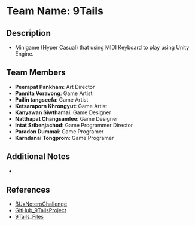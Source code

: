 # **Team Name**: 9Tails

## **Description**
- Minigame (Hyper Casual) that using MIDI Keyboard to play using Unity Engine.

## **Team Members**
- **Peerapat Pankham**: Art Director
- **Pannita Voravong**: Game Artist
- **Pailin tangseefa**: Game Artist
- **Ketsaraporn Khrongyut**: Game Artist
- **Kanyawan Siwthamai**: Game Designer
- **Natthapat Changsamlee**: Game Designer
- **Intat Sribenjachod**: Game Programmer Director
- **Paradon Dummai**: Game Programer
- **Karndanai Tongprom**: Game Programer

## **Additional Notes**
- 

## **References**
- [BUxNoteroChallenge](https://github.com/notero-edtech/BUxNoteroChallenge)
- [GitHub_9TailsProject](https://github.com/BelfeZ/9Tails)
- [9Tails_Files](https://drive.google.com/drive/folders/1TMXWz4J7Gtwq3znuUX_NCDUWtZ3vv9Qo?usp=drive_link)